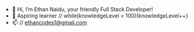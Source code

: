 - 👋 Hi, I’m Ethan Naidu, your friendly Full Stack Developer!
- 🌱 Aspiring learner // while(knowledgeLevel < 100){knowledgeLevel++}
- 📫 // ethancodes1@gmail.com
